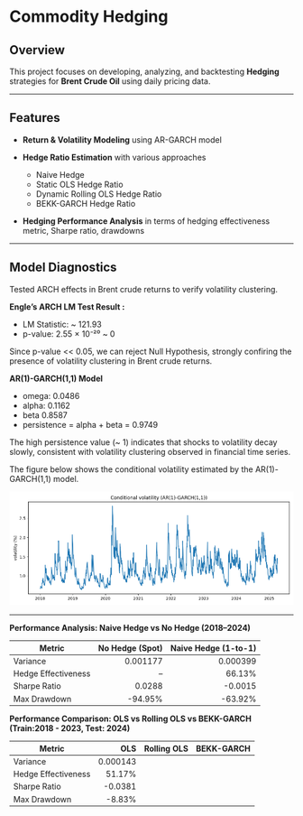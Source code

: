 # Commodity Hedging

## Overview

This project focuses on developing, analyzing, and backtesting **Hedging** strategies for **Brent Crude Oil** using daily pricing data.

---

## Features
  
- **Return & Volatility Modeling** using AR-GARCH model
    
- **Hedge Ratio Estimation** with various approaches 
  - Naive Hedge 
  - Static OLS Hedge Ratio
  - Dynamic Rolling OLS Hedge Ratio
  - BEKK-GARCH Hedge Ratio

- **Hedging Performance Analysis** in terms of hedging effectiveness metric, Sharpe ratio, drawdowns

---

## Model Diagnostics

Tested ARCH effects in Brent crude returns to verify volatility clustering.

**Engle’s ARCH LM Test Result :**
  - LM Statistic: ~ 121.93 
  - p-value: 2.55 × 10⁻²⁰ ~ 0 

Since p-value << 0.05, we can reject Null Hypothesis, strongly confiring the presence of volatility clustering in Brent crude returns.

**AR(1)-GARCH(1,1) Model**
  - omega: 0.0486  
  - alpha: 0.1162  
  - beta 0.8587  
  - persistence = alpha + beta = 0.9749  

The high persistence value (~ 1) indicates that shocks to volatility decay slowly, consistent with volatility clustering observed in financial time series.

The figure below shows the conditional volatility estimated by the AR(1)-GARCH(1,1) model.

![Conditional Volatility](plots/conditional_volatility.png)

---

**Performance Analysis: Naive Hedge vs No Hedge (2018–2024)**

| Metric                        | No Hedge (Spot)   | Naive Hedge (1-to-1) |
|-------------------------------|------------------:|---------------------:|
| Variance                      | 0.001177          | 0.000399             |
| Hedge Effectiveness           | –                 | 66.13%               |
| Sharpe Ratio                  | 0.0288            | -0.0015              |
| Max Drawdown                  | -94.95%           | -63.92%              |


**Performance Comparison: OLS vs Rolling OLS vs BEKK-GARCH (Train:2018 - 2023, Test: 2024)**

| Metric              | OLS        | Rolling OLS   | BEKK-GARCH   |
|---------------------|-----------:|--------------:|-------------:|
| Variance            | 0.000143   |   |  |
| Hedge Effectiveness | 51.17%     |   |  |
| Sharpe Ratio        | -0.0381    |   |  |
| Max Drawdown        | -8.83%     |   |  |






